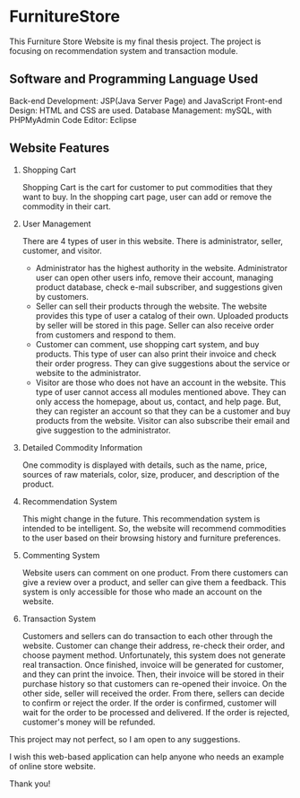 # FurnitureStore
This Furniture Store Website is my final thesis project. The project is focusing on recommendation system and transaction module. 

## Software and Programming Language Used
Back-end Development: JSP(Java Server Page) and JavaScript
Front-end Design: HTML and CSS are used.
Database Management: mySQL, with PHPMyAdmin
Code Editor: Eclipse

## Website Features
1. Shopping Cart

   Shopping Cart is the cart for customer to put commodities that they want to buy.
   In the shopping cart page, user can add or remove the commodity in their cart.

2. User Management

   There are 4 types of user in this website. There is administrator, seller, customer, and visitor.
   - Administrator has the highest authority in the website. Administrator user can open other users info,
     remove their account, managing product database, check e-mail subscriber, and suggestions given by customers.
   - Seller can sell their products through the website. The website provides this type of user a catalog of their own.
     Uploaded products by seller will be stored in this page. Seller can also receive order from customers and respond to them.
   - Customer can comment, use shopping cart system, and buy products. This type of user can also print their invoice and check
     their order progress. They can give suggestions about the service or website to the administrator.
   - Visitor are those who does not have an account in the website. This type of user cannot access all modules mentioned above.
     They can only access the homepage, about us, contact, and help page. But, they can register an account so that they can be
     a customer and buy products from the website. Visitor can also subscribe their email and give suggestion to the administrator.

3. Detailed Commodity Information

   One commodity is displayed with details, such as the name, price, sources of raw materials, color, size, producer,
   and description of the product.

4. Recommendation System

   This might change in the future. This recommendation system is intended to be intelligent. So, the website will recommend
   commodities to the user based on their browsing history and furniture preferences.

5. Commenting System

   Website users can comment on one product. From there customers can give a review over a product, and seller can give them
   a feedback. This system is only accessible for those who made an account on the website.

6. Transaction System

   Customers and sellers can do transaction to each other through the website. Customer can change their address, re-check their
   order, and choose payment method. Unfortunately, this system does not generate real transaction. Once finished, invoice will
   be generated for customer, and they can print the invoice. Then, their invoice will be stored in their purchase history so that
   customers can re-opened their invoice. On the other side, seller will received the order. From there, sellers can decide to 
   confirm or reject the order. If the order is confirmed, customer will wait for the order to be processed and delivered. If the
   order is rejected, customer's money will be refunded.

This project may not perfect, so I am open to any suggestions.

I wish this web-based application can help anyone who needs an example of online store website.

Thank you!
